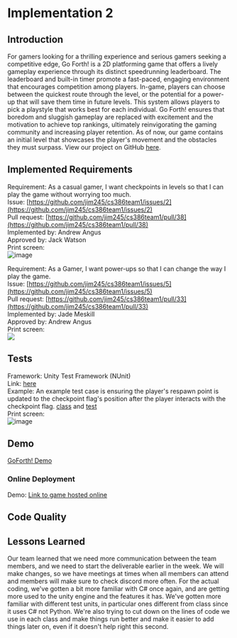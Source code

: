 # Implementation 2

## Introduction
For gamers looking for a thrilling experience and serious gamers seeking a competitive edge, Go Forth! is a 2D platforming game that offers a lively gameplay experience through its distinct speedrunning leaderboard. The leaderboard and built-in timer promote a fast-paced, engaging environment that encourages competition among players. In-game, players can choose between the quickest route through the level, or the potential for a power-up that will save them time in future levels. This system allows players to pick a playstyle that works best for each individual. Go Forth! ensures that boredom and sluggish gameplay are replaced with excitement and the motivation to achieve top rankings, ultimately reinvigorating the gaming community and increasing player retention. As of now, our game contains an initial level that showcases the player's movement and the obstacles they must surpass. View our project on GitHub [here](https://github.com/jim245/cs386team1). <br>


## Implemented Requirements
Requirement: As a casual gamer, I want checkpoints in levels so that I can play the game without worrying too much. <br>
Issue: [https://github.com/jim245/cs386team1/issues/2](https://github.com/jim245/cs386team1/issues/2) <br>
Pull request: [https://github.com/jim245/cs386team1/pull/38](https://github.com/jim245/cs386team1/pull/38) <br>
Implemented by: Andrew Angus <br>
Approved by: Jack Watson <br>
Print screen: <br> ![image](https://github.com/jim245/cs386team1/assets/101908863/cc08d89b-837c-4389-a72e-8c163bf22fc9)

Requirement: As a Gamer, I want power-ups so that I can change the way I play the game. <br>
Issue: [https://github.com/jim245/cs386team1/issues/5](https://github.com/jim245/cs386team1/issues/5) <br>
Pull request: [https://github.com/jim245/cs386team1/pull/33](https://github.com/jim245/cs386team1/pull/33)<br>
Implemented by: Jade Meskill <br>
Approved by: Andrew Angus <br>
Print screen: <br> ![](https://github.com/jim245/cs386team1/assets/102260172/cc8bf9ec-c201-49e9-a489-371e94af41d8)

## Tests
Framework: Unity Test Framework (NUnit) <br>
Link: [here](https://github.com/jim245/cs386team1/tree/main/Go%20Forth!/Assets/Tests/PlayMode) <br>
Example: An example test case is ensuring the player's respawn point is updated to the checkpoint flag's position after the player interacts with the checkpoint flag. [class](https://github.com/jim245/cs386team1/blob/main/Go%20Forth!/Assets/Scripts/CheckPointScript.cs) and [test](https://github.com/jim245/cs386team1/blob/main/Go%20Forth!/Assets/Tests/PlayMode/CheckpointTests.cs) <br>
Print screen: <br> ![image](https://github.com/jim245/cs386team1/assets/101908863/6bea17b7-80ff-43d6-b213-51de435a51a0)

## Demo

[GoForth! Demo](https://youtu.be/myu_ZIy4BQ4)

### Online Deployment

Demo: [Link to game hosted online](https://jaw847.github.io/GoForth/) <br>

## Code Quality

## Lessons Learned
Our team learned that we need more communication between the team members, and we need to start the deliverable earlier in the week. We will make changes, so we have meetings at times when all members can attend and members will make sure to check discord more often. For the actual coding, we've gotten a bit more familiar with C# once again, and are getting more used to the unity engine and the features it has. We've gotten more familiar with different test units, in particular ones different from class since it uses C# not Python. We're also trying to cut down on the lines of code we use in each class and make things run better and make it easier to add things later on, even if it doesn't help right this second.<br>
